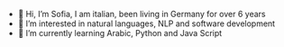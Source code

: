 - 👋 Hi, I’m Sofia, I am italian, been living in Germany for over 6 years
- 👀 I’m interested in natural languages, NLP and software development
- 🌱 I’m currently learning Arabic, Python and Java Script

<!---
sofiadipace/sofiadipace is a ✨ special ✨ repository because its `README.md` (this file) appears on your GitHub profile.
You can click the Preview link to take a look at your changes.
--->
